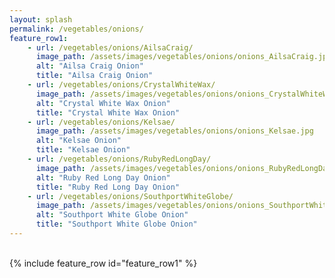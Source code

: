 ```yaml
---
layout: splash
permalink: /vegetables/onions/
feature_row1: 
    - url: /vegetables/onions/AilsaCraig/
      image_path: /assets/images/vegetables/onions/onions_AilsaCraig.jpg
      alt: "Ailsa Craig Onion"
      title: "Ailsa Craig Onion"
    - url: /vegetables/onions/CrystalWhiteWax/
      image_path: /assets/images/vegetables/onions/onions_CrystalWhiteWax.jpg
      alt: "Crystal White Wax Onion"
      title: "Crystal White Wax Onion"
    - url: /vegetables/onions/Kelsae/
      image_path: /assets/images/vegetables/onions/onions_Kelsae.jpg
      alt: "Kelsae Onion"
      title: "Kelsae Onion"
    - url: /vegetables/onions/RubyRedLongDay/
      image_path: /assets/images/vegetables/onions/onions_RubyRedLongDay.jpg
      alt: "Ruby Red Long Day Onion"
      title: "Ruby Red Long Day Onion"
    - url: /vegetables/onions/SouthportWhiteGlobe/
      image_path: /assets/images/vegetables/onions/onions_SouthportWhiteGlobe.jpg
      alt: "Southport White Globe Onion"
      title: "Southport White Globe Onion"
---
```

<br/>
{% include feature_row id="feature_row1" %}